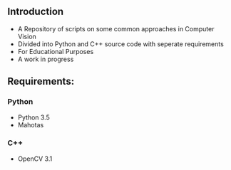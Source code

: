 ## Introduction
- A Repository of scripts on some common approaches in Computer Vision 
- Divided into Python and C++ source code with seperate requirements
- For Educational Purposes
- A work in progress

## Requirements:
### Python
- Python 3.5
- Mahotas
### C++
- OpenCV 3.1
